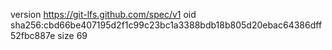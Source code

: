 version https://git-lfs.github.com/spec/v1
oid sha256:cbd66be407195d2f1c99c23bc1a3388bdb18b805d20ebac64386dff52fbc887e
size 69
